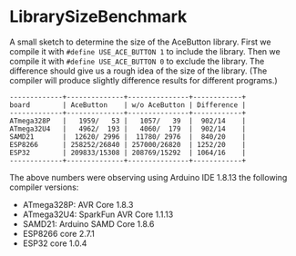 # LibrarySizeBenchmark

A small sketch to determine the size of the AceButton library.
First we compile it with `#define USE_ACE_BUTTON 1` to include the library.
Then we compile it with `#define USE_ACE_BUTTON 0` to exclude the library.
The difference should give us a rough idea of the size of the library.
(The compiler will produce slightly difference results for different programs.)

```
-------------+--------------+---------------+------------+
board        | AceButton    | w/o AceButton | Difference |
-------------+--------------+---------------+------------+
ATmega328P   |   1959/   53 |   1057/   39  |  902/14    |
ATmega32U4   |   4962/  193 |   4060/  179  |  902/14    |
SAMD21       |  12620/ 2996 |  11780/ 2976  |  840/20    |
ESP8266      | 258252/26840 | 257000/26820  | 1252/20    |
ESP32        | 209833/15308 | 208769/15292  | 1064/16    |
-------------+--------------+---------------+------------+
```

The above numbers were observing using Arduino IDE 1.8.13 the following
compiler versions:

* ATmega328P: AVR Core 1.8.3
* ATmega32U4: SparkFun AVR Core 1.1.13
* SAMD21: Arduino SAMD Core 1.8.6
* ESP8266 core 2.7.1
* ESP32 core 1.0.4
